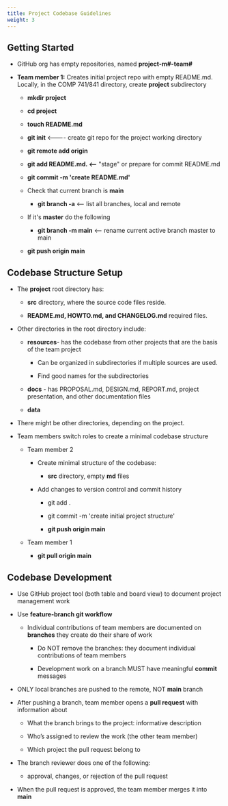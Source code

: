 ```yaml
---
title: Project Codebase Guidelines
weight: 3
---
```


## Getting Started
- GitHub org has empty repositories, named **project-m#-team#** 

- **Team member 1:** Creates initial project repo with empty README.md. Locally, in the COMP 741/841 directory, create **project** subdirectory 
    - **mkdir project** 

    - **cd project** 

    - **touch README.md** 

    - **git init**       <---- create git repo for the project working directory 

    - **git remote add origin <remote-repo-URL>**    

    - **git add README.md.	<--** "stage" or prepare for commit README.md 

    - **git commit -m 'create README.md'** 

    - Check that current branch is **main** 

        - **git branch -a**      <-- list all branches, local and remote 

    - If it's **master** do the following 

        - **git branch -m main**     <-- rename current active branch master to main 

    - **git push origin main**

## Codebase Structure Setup
- The **project** root directory has: 

    - **src** directory, where the source code files reside.  

    - **README.md, HOWTO.md, and CHANGELOG.md** required files. 

- Other directories in the root directory include: 

    - **resources**- has the codebase from other projects that are the basis of the team project 

        - Can be organized in subdirectories if multiple sources are used. 

        - Find good names for the subdirectories  

    - **docs** - has PROPOSAL.md, DESIGN.md, REPORT.md, project presentation, and other documentation files 

    - **data**  

- There might be other directories, depending on the project. 

- Team members switch roles to create a minimal codebase structure 

    - Team member 2 

        - Create minimal structure of the codebase:  

            - **src** directory, empty **md** files 

        - Add changes to version control and commit history 

            - git add . 

            - git commit -m 'create initial project structure' 

            - **git push origin main** 

    - Team member 1 

        - **git pull origin main** 

## Codebase Development
- Use GitHub project tool (both table and board view) to document project management work 

- Use **feature-branch git workflow**
    - Individual contributions of team members are documented on **branches** they create do their share of work 

        - Do NOT remove the branches: they document individual contributions of team members 

        - Development work on a branch MUST have meaningful **commit** messages 

- ONLY local branches are pushed to the remote, NOT **main** branch 

- After pushing a branch, team member opens a **pull request** with information about 

    - What the branch brings to the project: informative description 

    - Who’s assigned to review the work (the other team member) 

    - Which project the pull request belong to 

- The branch reviewer does one of the following: 

    - approval, changes, or rejection of the pull request 

- When the pull request is approved, the team member merges it into **main**   

